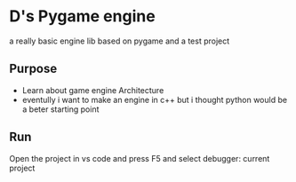 # D's Pygame engine
a really basic engine lib based on pygame and a test project

## Purpose
* Learn about game engine Architecture 
* eventully i want to make an engine in c++ but i thought python would be a beter starting point

## Run
Open the project in vs code and press F5 and select debugger: current project
